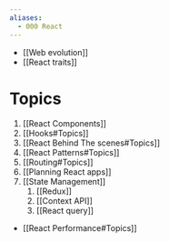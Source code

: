 ```yaml
---
aliases:
  - 000 React
---
```

- [[Web evolution]]
- [[React traits]]
# Topics
1. [[React Components]]
2. [[Hooks#Topics]]
3. [[React Behind The scenes#Topics]]
4. [[React Patterns#Topics]]
5. [[Routing#Topics]]
6. [[Planning React apps]]
7. [[State Management]] 
    1. [[Redux]]
    2. [[Context API]]
    3. [[React query]]
- [[React Performance#Topics]]
